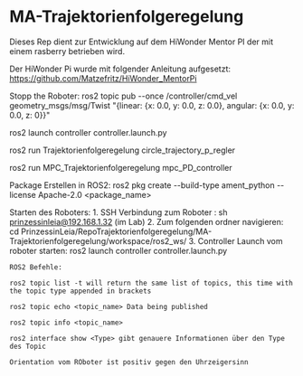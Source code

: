 # MA-Trajektorienfolgeregelung

Dieses Rep dient zur Entwicklung auf dem HiWonder Mentor PI der mit einem rasberry betrieben wird.

Der HiWonder Pi wurde mit folgender Anleitung aufgesetzt: https://github.com/Matzefritz/HiWonder_MentorPi

Stopp the Roboter: ros2 topic pub --once /controller/cmd_vel geometry_msgs/msg/Twist "{linear: {x: 0.0, y: 0.0, z: 0.0}, angular: {x: 0.0, y: 0.0, z: 0}}"

ros2 launch controller controller.launch.py

ros2 run Trajektorienfolgeregelung circle_trajectory_p_regler

ros2 run MPC_Trajektorienfolgeregelung mpc_PD_controller

Package Erstellen in ROS2:
    ros2 pkg create --build-type ament_python --license Apache-2.0 <package_name>

Starten des Roboters:
    1. SSH Verbindung zum Roboter : sh prinzessinleia@192.168.1.32 (im Lab)
    2. Zum folgenden ordner navigieren: cd PrinzessinLeia/RepoTrajektorienfolgeregelung/MA-Trajektorienfolgeregelung/workspace/ros2_ws/
    3. Controller Launch vom roboter starten: ros2 launch controller controller.launch.py

    ROS2 Befehle:

    ros2 topic list -t will return the same list of topics, this time with the topic type appended in brackets

    ros2 topic echo <topic_name> Data being published

    ros2 topic info <topic_name>

    ros2 interface show <Type> gibt genauere Informationen über den Type des Topic

    Orientation vom ROboter ist positiv gegen den Uhrzeigersinn

    



